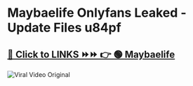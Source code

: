 
 # Maybaelife Onlyfans Leaked - Update Files u84pf

## <h2><a href="https://clipsfans.com/Maybaelife&ref=git">🔗 Click to LINKS ⏩⏩ 👉 🟢 Maybaelife </a></h2>

<a href="https://clipsfans.com/Maybaelife&ref=git" rel="nofollow" data-target="animated-image.originalLink"><img src="https://i.ibb.co.com/xMMVF88/686577567.gif" alt="Viral Video Original" style="max-width: 100%; display: inline-block;" data-target="animated-image.originalImage"></a>

